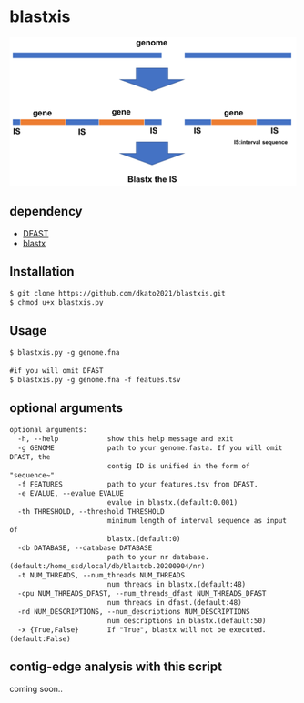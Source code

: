 # blastxis

![](./images/blastxisver2.png)

## dependency
- [DFAST](https://dfast.ddbj.nig.ac.jp "DFAST Home")
- [blastx](https://blast.ncbi.nlm.nih.gov/Blast.cgi?PROGRAM=blastx&PAGE_TYPE=BlastSearch&BLAST_SPEC=&LINK_LOC=blasttab&LAST_PAGE=blastp)
## Installation
```
$ git clone https://github.com/dkato2021/blastxis.git
$ chmod u+x blastxis.py
```
## Usage
```
$ blastxis.py -g genome.fna

#if you will omit DFAST
$ blastxis.py -g genome.fna -f featues.tsv
```

## optional arguments
```
optional arguments:
  -h, --help            show this help message and exit
  -g GENOME             path to your genome.fasta. If you will omit DFAST, the
                        contig ID is unified in the form of "sequence~"
  -f FEATURES           path to your features.tsv from DFAST.
  -e EVALUE, --evalue EVALUE
                        evalue in blastx.(default:0.001)
  -th THRESHOLD, --threshold THRESHOLD
                        minimum length of interval sequence as input of
                        blastx.(default:0)
  -db DATABASE, --database DATABASE
                        path to your nr database.(default:/home_ssd/local/db/blastdb.20200904/nr)
  -t NUM_THREADS, --num_threads NUM_THREADS
                        num threads in blastx.(default:48)
  -cpu NUM_THREADS_DFAST, --num_threads_dfast NUM_THREADS_DFAST
                        num threads in dfast.(default:48)
  -nd NUM_DESCRIPTIONS, --num_descriptions NUM_DESCRIPTIONS
                        num descriptions in blastx.(default:50)
  -x {True,False}       If "True", blastx will not be executed.(default:False)
```

## contig-edge analysis with this script
coming soon..
